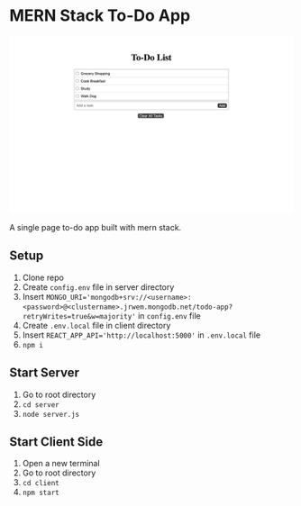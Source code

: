 # MERN Stack To-Do App

![To-DoApp](/client/public/images/screenshot.png)

A single page to-do app built with mern stack.

## Setup

1. Clone repo
2. Create `config.env` file in server directory
3. Insert `MONGO_URI='mongodb+srv://<username>:<password>@<clustername>.jrwem.mongodb.net/todo-app?retryWrites=true&w=majority'` in `config.env` file
4. Create `.env.local` file in client directory
5. Insert `REACT_APP_API='http://localhost:5000'` in `.env.local` file
6. `npm i`

## Start Server

1. Go to root directory
2. `cd server`
3. `node server.js`

## Start Client Side

1. Open a new terminal
2. Go to root directory
3. `cd client`
4. `npm start`
